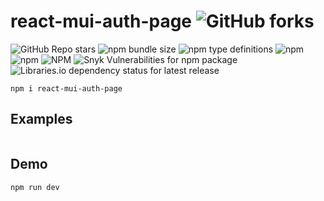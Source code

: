 # react-mui-auth-page ![GitHub forks](https://img.shields.io/github/forks/arpitbhalla/react-mui-auth-page?style=flat-square)

![GitHub Repo stars](https://img.shields.io/github/stars/arpitbhalla/react-mui-auth-page?style=flat-square) ![npm bundle size](https://img.shields.io/bundlephobia/min/react-mui-auth-page?style=flat-square) ![npm type definitions](https://img.shields.io/npm/types/react-mui-auth-page?style=flat-square) ![npm](https://img.shields.io/npm/v/react-mui-auth-page?style=flat-square) ![npm](https://img.shields.io/npm/dm/react-mui-auth-page?style=flat-square) ![NPM](https://img.shields.io/npm/l/react-mui-auth-page?style=flat-square) ![Snyk Vulnerabilities for npm package](https://img.shields.io/snyk/vulnerabilities/npm/react-mui-auth-page?style=flat-square) ![Libraries.io dependency status for latest release](https://img.shields.io/librariesio/release/npm/react-mui-auth-page?style=flat-square)

`npm i react-mui-auth-page`

## Examples

```js

```

## Demo

```
npm run dev
```
